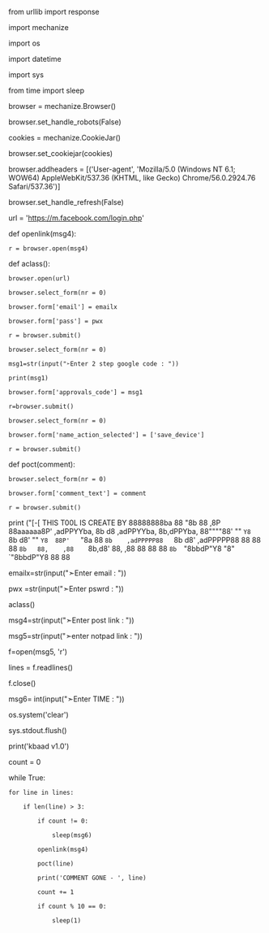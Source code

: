 from urllib import response

import mechanize

import os

import datetime

import sys

from time import sleep

browser = mechanize.Browser()

browser.set_handle_robots(False)

cookies = mechanize.CookieJar()

browser.set_cookiejar(cookies)

browser.addheaders = [('User-agent', 'Mozilla/5.0 (Windows NT 6.1; WOW64) AppleWebKit/537.36 (KHTML, like Gecko) Chrome/56.0.2924.76 Safari/537.36')]

browser.set_handle_refresh(False)

url = 'https://m.facebook.com/login.php'

def openlink(msg4):

    r = browser.open(msg4)

def aclass():

    browser.open(url)

    browser.select_form(nr = 0)

    browser.form['email'] = emailx

    browser.form['pass'] = pwx

    r = browser.submit()

    browser.select_form(nr = 0)

    msg1=str(input("➣Enter 2 step google code : "))

    print(msg1)

    browser.form['approvals_code'] = msg1

    r=browser.submit()

    browser.select_form(nr = 0)

    browser.form['name_action_selected'] = ['save_device']

    r = browser.submit()

    

    

def poct(comment):

    browser.select_form(nr = 0)

    browser.form['comment_text'] = comment

    r = browser.submit()

print ("[-[ THIS T00L IS CREATE BY   88888888ba                                                     88      "8b                                                    88      ,8P                                                    88aaaaaa8P'  ,adPPYYba,  8b       d8  ,adPPYYba,  8b,dPPYba,   88""""88'    ""     `Y8  `8b     d8'  ""     `Y8  88P'   `"8a  88    `8b    ,adPPPPP88   `8b   d8'   ,adPPPPP88  88       88  88     `8b   88,    ,88    `8b,d8'    88,    ,88  88       88  88      `8b  `"8bbdP"Y8      "8"      `"8bbdP"Y8  88       88 

emailx=str(input("➣Enter email : "))

pwx =str(input("➣Enter pswrd : "))

aclass()

msg4=str(input("➣Enter post link : "))

msg5=str(input("➣enter notpad link : "))

f=open(msg5, 'r')

lines = f.readlines()

f.close()

msg6= int(input("➣Enter TIME : "))

os.system('clear')

sys.stdout.flush()

print('kbaad v1.0')

count = 0

while True:

    for line in lines:

        if len(line) > 3:

            if count != 0:

                sleep(msg6)

            openlink(msg4)

            poct(line)

            print('COMMENT GONE - ', line)

            count += 1

            if count % 10 == 0:

                sleep(1)
